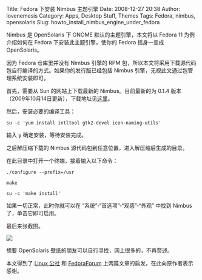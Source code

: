 Title: Fedora 下安装 Nimbus 主题引擎
Date: 2008-12-27 20:38
Author: lovenemesis
Category: Apps, Desktop Stuff, Themes
Tags: Fedora, nimbus, opensolaris
Slug: howto_install_nimbus_engine_under_fedora

Nimbus 是 OpenSolaris 下 GNOME 默认的主题引擎，本文将以 Fedora 11
为例介绍如何在 Fedora 下安装此主题引擎，使你的 Fedora 摇身一变成
OpenSolaris。  

因为 Fedora 仓库里并没有 Nimbus 引擎的 RPM
包，所以本文将采用下载源代码包自行编译的方式。如果你的发行版已经包括
Nimbus 引擎，无视此文通过包管理系统安装即可。

首先，需要从 Sun 的网站上下载最新的 Nimbus。目前最新的为 0.1.4
版本（2009年10月14日更新），下载地址见[这里](http://dlc.sun.com/osol/jds/downloads/extras/nimbus/nimbus-0.1.4.tar.bz2)。

然后，安装必要的编译工具：

`su -c 'yum install intltool gtk2-devel icon-naming-utils'`

输入 y 确定安装，等待安装完成。

之后解压缩下载的 Nimbus 源代码包到任意位置，进入解压缩后生成的目录。

在此目录中打开一个终端，接着输入以下命令：

`./configure --prefix=/usr`

`make`

`su -c 'make install'`

如果一切正常，此时你就可以在 “系统”-“首选项”-“观感”-“外观” 中找到 Nimbus
了，单击它即可启用。

最后来张截图。  

[![](http://i.linuxtoy.org/images/2008/12/screenshot.png)](http://i.linuxtoy.org/images/2008/12/screenshot.png)

想要 OpenSolaris 壁纸的朋友可以自行寻找，网上很多的，不再赘述。

本文得到了 [Linux 公社](http://www.linuxidc.com/Linux/2007-08/6638.htm)
和 [FedoraForum](http://forums.fedoraforum.org/showthread.php?t=155606)
上两篇文章的启发，在此向原作者表示感谢。
